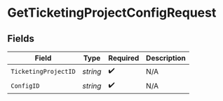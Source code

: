 # GetTicketingProjectConfigRequest


## Fields

| Field                | Type                 | Required             | Description          |
| -------------------- | -------------------- | -------------------- | -------------------- |
| `TicketingProjectID` | *string*             | :heavy_check_mark:   | N/A                  |
| `ConfigID`           | *string*             | :heavy_check_mark:   | N/A                  |
